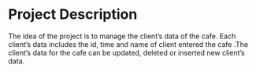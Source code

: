 <h1>Project Description</h1>
<p>The idea of the project is to manage the client’s data of the 
cafe. Each client’s data includes the id, time and name of client 
entered the cafe .The client’s data for the cafe can be updated, 
deleted or inserted new client’s data. </p>
